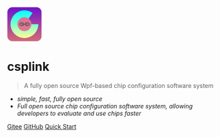 <img src="/assets/img/logo.svg" width="16%" />

# csplink

> A fully open source Wpf-based chip configuration software system

- *simple, fast, fully open source*
- *Full open source chip configuration software system, allowing developers to evaluate and use chips faster*

[Gitee](https://gitee.com/csplink/csp/)
[GitHub](https://github.com/csplink/csp/)
[Quick Start](/en-us/develop/getting_started)
